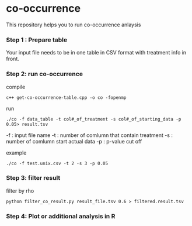 # co-occurrence
This repository helps you to run co-occurrence anlaysis

### Step 1 : Prepare table
Your input file needs to be in one table in CSV format with treatment info in front.

### Step 2: run co-occurrence 
compile
```
c++ get-co-occurrence-table.cpp -o co -fopenmp
```

run
```
./co -f data_table -t col#_of_treatment -s col#_of_starting_data -p 0.05> result.tsv
```
-f : input file name
-t : number of comlumn that contain treatment
-s : number of comlumn start actual data
-p : p-value cut off

example
```
./co -f test.unix.csv -t 2 -s 3 -p 0.05
```

### Step 3: filter result
filter by rho
```
python filter_co_result.py result_file.tsv 0.6 > filtered.result.tsv
```
### Step 4: Plot or additional analysis in R

